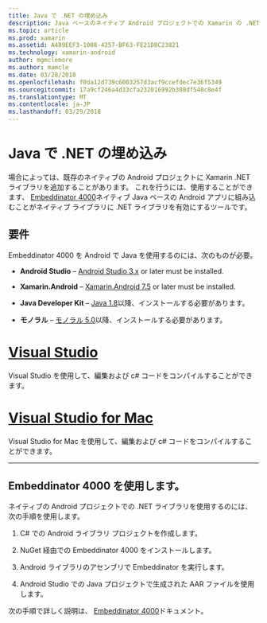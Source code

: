 ```yaml
---
title: Java で .NET の埋め込み
description: Java ベースのネイティブ Android プロジェクトでの Xamarin の .NET ライブラリを使用する方法
ms.topic: article
ms.prod: xamarin
ms.assetid: A489EEF3-1008-4257-BF63-FE21D8C23821
ms.technology: xamarin-android
author: mgmclemore
ms.author: mamcle
ms.date: 03/28/2018
ms.openlocfilehash: f0da12d739c6003257d3acf9ccefdec7e36f5349
ms.sourcegitcommit: 17a9cf246a4d33cfa232016992b308df540c8e4f
ms.translationtype: MT
ms.contentlocale: ja-JP
ms.lasthandoff: 03/29/2018
---
```

# <a name="embedding-net-in-java"></a>Java で .NET の埋め込み

場合によっては、既存のネイティブの Android プロジェクトに Xamarin .NET ライブラリを追加することがあります。 これを行うには、使用することができます、 [Embeddinator 4000](https://mono.github.io/Embeddinator-4000/)ネイティブ Java ベースの Android アプリに組み込むことがネイティブ ライブラリに .NET ライブラリを有効にするツールです。

 
## <a name="requirements"></a>要件

Embeddinator 4000 を Android で Java を使用するのには、次のものが必要。

-   **Android Studio** &ndash; [Android Studio 3.x](https://developer.android.com/studio/preview/index.html) or later must be installed.

-   **Xamarin.Android** &ndash; [Xamarin.Android 7.5](https://www.visualstudio.com/xamarin/) or later must be installed.

-   **Java Developer Kit** &ndash; [Java 1.8](http://www.oracle.com/technetwork/java/javase/downloads/jdk8-downloads-2133151.html)以降、インストールする必要があります。

-   **モノラル** &ndash; [モノラル 5.0](http://www.mono-project.com/download/)以降、インストールする必要があります。


# <a name="visual-studiotabvswin"></a>[Visual Studio](#tab/vswin)

Visual Studio を使用して、編集および c# コードをコンパイルすることができます。

# <a name="visual-studio-for-mactabvsmac"></a>[Visual Studio for Mac](#tab/vsmac)

Visual Studio for Mac を使用して、編集および c# コードをコンパイルすることができます。

-----

 
## <a name="using-the-embeddinator-4000"></a>Embeddinator 4000 を使用します。

ネイティブの Android プロジェクトでの .NET ライブラリを使用するのには、次の手順を使用します。

1.  C# での Android ライブラリ プロジェクトを作成します。

2.  NuGet 経由での Embeddinator 4000 をインストールします。

3.  Android ライブラリのアセンブリで Embeddinator を実行します。

4.  Android Studio での Java プロジェクトで生成された AAR ファイルを使用します。

次の手順で詳しく説明は、 [Embeddinator 4000](https://mono.github.io/Embeddinator-4000/getting-started-java-android.html)ドキュメント。
